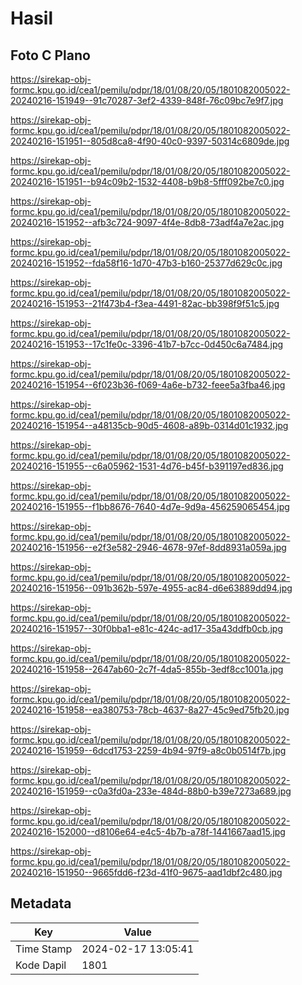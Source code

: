 # Hasil

## Foto C Plano

https://sirekap-obj-formc.kpu.go.id/cea1/pemilu/pdpr/18/01/08/20/05/1801082005022-20240216-151949--91c70287-3ef2-4339-848f-76c09bc7e9f7.jpg

https://sirekap-obj-formc.kpu.go.id/cea1/pemilu/pdpr/18/01/08/20/05/1801082005022-20240216-151951--805d8ca8-4f90-40c0-9397-50314c6809de.jpg

https://sirekap-obj-formc.kpu.go.id/cea1/pemilu/pdpr/18/01/08/20/05/1801082005022-20240216-151951--b94c09b2-1532-4408-b9b8-5fff092be7c0.jpg

https://sirekap-obj-formc.kpu.go.id/cea1/pemilu/pdpr/18/01/08/20/05/1801082005022-20240216-151952--afb3c724-9097-4f4e-8db8-73adf4a7e2ac.jpg

https://sirekap-obj-formc.kpu.go.id/cea1/pemilu/pdpr/18/01/08/20/05/1801082005022-20240216-151952--fda58f16-1d70-47b3-b160-25377d629c0c.jpg

https://sirekap-obj-formc.kpu.go.id/cea1/pemilu/pdpr/18/01/08/20/05/1801082005022-20240216-151953--21f473b4-f3ea-4491-82ac-bb398f9f51c5.jpg

https://sirekap-obj-formc.kpu.go.id/cea1/pemilu/pdpr/18/01/08/20/05/1801082005022-20240216-151953--17c1fe0c-3396-41b7-b7cc-0d450c6a7484.jpg

https://sirekap-obj-formc.kpu.go.id/cea1/pemilu/pdpr/18/01/08/20/05/1801082005022-20240216-151954--6f023b36-f069-4a6e-b732-feee5a3fba46.jpg

https://sirekap-obj-formc.kpu.go.id/cea1/pemilu/pdpr/18/01/08/20/05/1801082005022-20240216-151954--a48135cb-90d5-4608-a89b-0314d01c1932.jpg

https://sirekap-obj-formc.kpu.go.id/cea1/pemilu/pdpr/18/01/08/20/05/1801082005022-20240216-151955--c6a05962-1531-4d76-b45f-b391197ed836.jpg

https://sirekap-obj-formc.kpu.go.id/cea1/pemilu/pdpr/18/01/08/20/05/1801082005022-20240216-151955--f1bb8676-7640-4d7e-9d9a-456259065454.jpg

https://sirekap-obj-formc.kpu.go.id/cea1/pemilu/pdpr/18/01/08/20/05/1801082005022-20240216-151956--e2f3e582-2946-4678-97ef-8dd8931a059a.jpg

https://sirekap-obj-formc.kpu.go.id/cea1/pemilu/pdpr/18/01/08/20/05/1801082005022-20240216-151956--091b362b-597e-4955-ac84-d6e63889dd94.jpg

https://sirekap-obj-formc.kpu.go.id/cea1/pemilu/pdpr/18/01/08/20/05/1801082005022-20240216-151957--30f0bba1-e81c-424c-ad17-35a43ddfb0cb.jpg

https://sirekap-obj-formc.kpu.go.id/cea1/pemilu/pdpr/18/01/08/20/05/1801082005022-20240216-151958--2647ab60-2c7f-4da5-855b-3edf8cc1001a.jpg

https://sirekap-obj-formc.kpu.go.id/cea1/pemilu/pdpr/18/01/08/20/05/1801082005022-20240216-151958--ea380753-78cb-4637-8a27-45c9ed75fb20.jpg

https://sirekap-obj-formc.kpu.go.id/cea1/pemilu/pdpr/18/01/08/20/05/1801082005022-20240216-151959--6dcd1753-2259-4b94-97f9-a8c0b0514f7b.jpg

https://sirekap-obj-formc.kpu.go.id/cea1/pemilu/pdpr/18/01/08/20/05/1801082005022-20240216-151959--c0a3fd0a-233e-484d-88b0-b39e7273a689.jpg

https://sirekap-obj-formc.kpu.go.id/cea1/pemilu/pdpr/18/01/08/20/05/1801082005022-20240216-152000--d8106e64-e4c5-4b7b-a78f-1441667aad15.jpg

https://sirekap-obj-formc.kpu.go.id/cea1/pemilu/pdpr/18/01/08/20/05/1801082005022-20240216-151950--9665fdd6-f23d-41f0-9675-aad1dbf2c480.jpg


## Metadata

| Key        | Value               |
| ---------- | ------------------- |
| Time Stamp | 2024-02-17 13:05:41 |
| Kode Dapil | 1801                |




